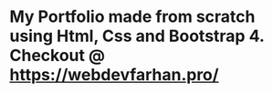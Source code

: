 <h1>
My Portfolio made from scratch using Html, Css and Bootstrap 4.
Checkout @ <a href="https://webdevfarhan.pro/">https://webdevfarhan.pro/</a>
<h1>
